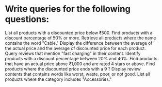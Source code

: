 # Write queries for the following questions:
List all products with a discounted price below ₹500.
Find products with a discount percentage of 50% or more.
Retrieve all products where the name contains the word "Cable."
Display the difference between the average of the actual price and the average of discounted price for each product.
Query reviews that mention "fast charging" in their content.
Identify products with a discount percentage between 20% and 40%.
Find products that have an actual price above ₹1,000 and are rated 4 stars or above.
Find products where the discounted price ends with a 9 ?
Display review contents that contains words like worst, waste, poor, or not good.
List all products where the category includes "Accessories."
